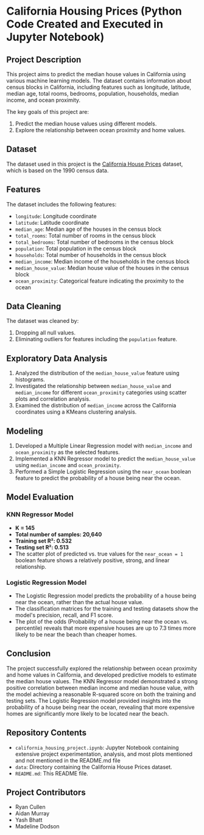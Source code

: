 # California Housing Prices (Python Code Created and Executed in Jupyter Notebook)

## Project Description
This project aims to predict the median house values in California using various machine learning models. The dataset contains information about census blocks in California, including features such as longitude, latitude, median age, total rooms, bedrooms, population, households, median income, and ocean proximity.

The key goals of this project are:
1. Predict the median house values using different models.
2. Explore the relationship between ocean proximity and home values.

## Dataset
The dataset used in this project is the [California House Prices](https://www.kaggle.com/datasets/camnugent/california-housing-prices) dataset, which is based on the 1990 census data.

## Features
The dataset includes the following features:
- `longitude`: Longitude coordinate
- `latitude`: Latitude coordinate
- `median_age`: Median age of the houses in the census block
- `total_rooms`: Total number of rooms in the census block
- `total_bedrooms`: Total number of bedrooms in the census block
- `population`: Total population in the census block
- `households`: Total number of households in the census block
- `median_income`: Median income of the households in the census block
- `median_house_value`: Median house value of the houses in the census block
- `ocean_proximity`: Categorical feature indicating the proximity to the ocean

## Data Cleaning
The dataset was cleaned by:
1. Dropping all null values.
2. Eliminating outliers for features including the `population` feature.

## Exploratory Data Analysis
1. Analyzed the distribution of the `median_house_value` feature using histograms.
2. Investigated the relationship between `median_house_value` and `median_income` for different `ocean_proximity` categories using scatter plots and correlation analysis.
3. Examined the distribution of `median_income` across the California coordinates using a KMeans clustering analysis.

## Modeling
1. Developed a Multiple Linear Regression model with `median_income` and `ocean_proximity` as the selected features.
2. Implemented a KNN Regressor model to predict the `median_house_value` using `median_income` and `ocean_proximity`.
3. Performed a Simple Logistic Regression using the `near_ocean` boolean feature to predict the probability of a house being near the ocean.

## Model Evaluation
### KNN Regressor Model
- **K = 145**
- **Total number of samples: 20,640**
- **Training set R²: 0.532**
- **Testing set R²: 0.513**
- The scatter plot of predicted vs. true values for the `near_ocean = 1` boolean feature shows a relatively positive, strong, and linear relationship.

### Logistic Regression Model
- The Logistic Regression model predicts the probability of a house being near the ocean, rather than the actual house value.
- The classification matrices for the training and testing datasets show the model's precision, recall, and F1 score.
- The plot of the odds (Probability of a house being near the ocean vs. percentile) reveals that more expensive houses are up to 7.3 times more likely to be near the beach than cheaper homes.

## Conclusion
The project successfully explored the relationship between ocean proximity and home values in California, and developed predictive models to estimate the median house values. The KNN Regressor model demonstrated a strong positive correlation between median income and median house value, with the model achieving a reasonable R-squared score on both the training and testing sets. The Logistic Regression model provided insights into the probability of a house being near the ocean, revealing that more expensive homes are significantly more likely to be located near the beach.

## Repository Contents
- `california_housing_project.ipynb`: Jupyter Notebook containing extensive project experimentation, analysis, and most plots mentioned and not mentioned in the README.md file
- `data`: Directory containing the California House Prices dataset.
- `README.md`: This README file.

## Project Contributors
- Ryan Cullen
- Aidan Murray
- Yash Bhatt
- Madeline Dodson
